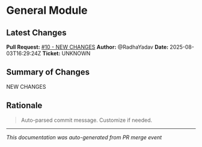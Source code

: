 # General Module

## Latest Changes

**Pull Request:** [#10 - NEW CHANGES](https://github.com/RadhaYadav/KaILax-V1/pull/10)
**Author:** @RadhaYadav
**Date:** 2025-08-03T16:29:24Z
**Ticket:** UNKNOWN

## Summary of Changes

NEW CHANGES

## Rationale

> Auto-parsed commit message. Customize if needed.

---

*This documentation was auto-generated from PR merge event*
